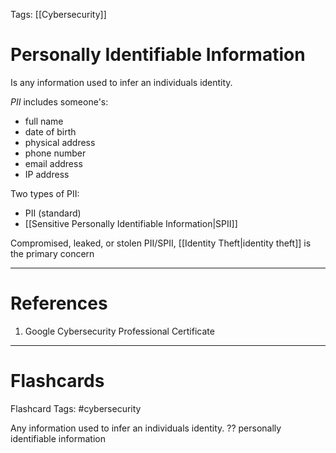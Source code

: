 Tags: [[Cybersecurity]]
# Personally Identifiable Information

Is any information used to infer an individuals identity.

*PII* includes someone's:
- full name
- date of birth
- physical address
- phone number
- email address
- IP address

Two types of PII:
- PII (standard)
- [[Sensitive Personally Identifiable Information|SPII]]

Compromised, leaked, or stolen PII/SPII, [[Identity Theft|identity theft]] is the primary concern 

---
# References

1. Google Cybersecurity Professional Certificate

---
# Flashcards

Flashcard Tags: #cybersecurity 

Any information used to infer an individuals identity.
??
personally identifiable information
<!--SR:!2024-07-04,54,308!2024-06-20,40,290-->
